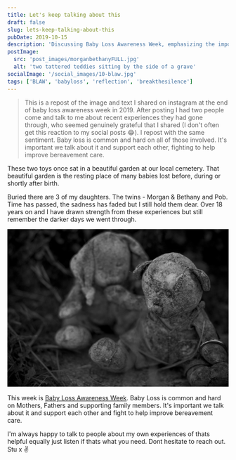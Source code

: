 ```yaml
---
title: Let's keep talking about this
draft: false
slug: lets-keep-talking-about-this
pubDate: 2019-10-15
description: 'Discussing Baby Loss Awareness Week, emphasizing the importance of breaking the silence and sharing personal stories.'
postImage:
  src: 'post_images/morganbethanyFULL.jpg'
  alt: 'two tattered teddies sitting by the side of a grave'
socialImage: '/social_images/10-blaw.jpg'
tags: ['BLAW', 'babyloss', 'reflection', 'breakthesilence']
---
```


> This is a repost of the image and text I shared on instagram at the end of baby loss awareness week in 2019. After posting I had two people come and talk to me about recent experiences they had gone through, who seemed genuinely grateful that I shared (I don't often get this reaction to my social posts 😂). I repost with the same sentiment. Baby loss is common and hard on all of those involved. It's important we talk about it and support each other, fighting to help improve bereavement care.

These two toys once sat in a beautiful garden at our local cemetery. That beautiful garden is the resting place of many babies lost before, during or shortly after birth.

Buried there are 3 of my daughters. The twins - Morgan & Bethany and Pob. Time has passed, the sadness has faded but I still hold them dear. Over 18 years on and I have drawn strength from these experiences but still remember the darker days we went through.

![morgan and Bethany](post_images/morganbethanyFULL.jpg)

This week is [Baby Loss Awareness Week](https://babyloss-awareness.org/). Baby Loss is common and hard on Mothers, Fathers and supporting family members. It's important we talk about it and support each other and fight to help improve bereavement care.

I'm always happy to talk to people about my own experiences of thats helpful equally just listen if thats what you need. Dont hesitate to reach out. Stu x ✌️

